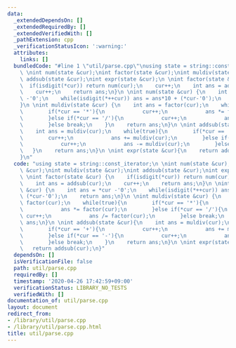 ```yaml
---
data:
  _extendedDependsOn: []
  _extendedRequiredBy: []
  _extendedVerifiedWith: []
  _pathExtension: cpp
  _verificationStatusIcon: ':warning:'
  attributes:
    links: []
  bundledCode: "#line 1 \"util/parse.cpp\"\nusing state = string::const_iterator;\n\
    \ \nint num(state &cur);\nint factor(state &cur);\nint muldiv(state &cur);\nint\
    \ addsub(state &cur);\nint expr(state &cur);\n \nint factor(state &cur) {\n  \
    \  if(isdigit(*cur)) return num(cur);\n    cur++;\n    int ans = addsub(cur);\n\
    \    cur++;\n    return ans;\n}\n \nint num(state &cur) {\n    int ans = *cur\
    \ -'0';\n    while(isdigit(*++cur)) ans = ans*10 + (*cur-'0');\n    return ans;\n\
    }\n \nint muldiv(state &cur) {\n    int ans = factor(cur);\n    while(true){\n\
    \        if(*cur == '*'){\n            cur++;\n            ans *= factor(cur);\n\
    \        }else if(*cur == '/'){\n            cur++;\n            ans /= factor(cur);\n\
    \        }else break;\n    }\n    return ans;\n}\n \nint addsub(state &cur){\n\
    \    int ans = muldiv(cur);\n    while(true){\n        if(*cur == '+'){\n    \
    \        cur++;\n            ans += muldiv(cur);\n        }else if(*cur == '-'){\n\
    \            cur++;\n            ans -= muldiv(cur);\n        }else break;\n \
    \   }\n    return ans;\n}\n \nint expr(state &cur){\n    return addsub(cur);\n\
    }\n"
  code: "using state = string::const_iterator;\n \nint num(state &cur);\nint factor(state\
    \ &cur);\nint muldiv(state &cur);\nint addsub(state &cur);\nint expr(state &cur);\n\
    \ \nint factor(state &cur) {\n    if(isdigit(*cur)) return num(cur);\n    cur++;\n\
    \    int ans = addsub(cur);\n    cur++;\n    return ans;\n}\n \nint num(state\
    \ &cur) {\n    int ans = *cur -'0';\n    while(isdigit(*++cur)) ans = ans*10 +\
    \ (*cur-'0');\n    return ans;\n}\n \nint muldiv(state &cur) {\n    int ans =\
    \ factor(cur);\n    while(true){\n        if(*cur == '*'){\n            cur++;\n\
    \            ans *= factor(cur);\n        }else if(*cur == '/'){\n           \
    \ cur++;\n            ans /= factor(cur);\n        }else break;\n    }\n    return\
    \ ans;\n}\n \nint addsub(state &cur){\n    int ans = muldiv(cur);\n    while(true){\n\
    \        if(*cur == '+'){\n            cur++;\n            ans += muldiv(cur);\n\
    \        }else if(*cur == '-'){\n            cur++;\n            ans -= muldiv(cur);\n\
    \        }else break;\n    }\n    return ans;\n}\n \nint expr(state &cur){\n \
    \   return addsub(cur);\n}"
  dependsOn: []
  isVerificationFile: false
  path: util/parse.cpp
  requiredBy: []
  timestamp: '2020-04-26 17:42:59+09:00'
  verificationStatus: LIBRARY_NO_TESTS
  verifiedWith: []
documentation_of: util/parse.cpp
layout: document
redirect_from:
- /library/util/parse.cpp
- /library/util/parse.cpp.html
title: util/parse.cpp
---
```

